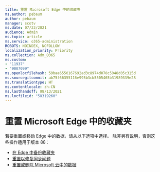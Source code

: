 ```yaml
---
title: 重置 Microsoft Edge 中的收藏夹
ms.author: pebaum
author: pebaum
manager: scotv
ms.date: 07/23/2021
audience: Admin
ms.topic: article
ms.service: o365-administration
ROBOTS: NOINDEX, NOFOLLOW
localization_priority: Priority
ms.collection: Adm_O365
ms.custom:
- "11937"
- "9007099"
ms.openlocfilehash: 59baa6550167692ad3c8974d070c5048d05c315d
ms.sourcegitcommit: ab75f66355116e995b3cb5505465b31989339e28
ms.translationtype: HT
ms.contentlocale: zh-CN
ms.lasthandoff: 08/13/2021
ms.locfileid: "58319260"
---
```

# <a name="reset-favorites-in-microsoft-edge"></a>重置 Microsoft Edge 中的收藏夹

若要重置或移动 Edge 中的数据，请从以下选项中选择。 除非另有说明，否则这些操作适用于版本 88： 

- [在 Edge 中备份收藏夹](https://docs.microsoft.com/deployedge/edge-learnmore-reset-data-in-cloud#back-up-your-favorites)
- [重置以修复同步问题](https://docs.microsoft.com/deployedge/edge-learnmore-reset-data-in-cloud#perform-a-reset-to-fix-a-synchronization-problem)
- [重置或删除 Microsoft 云中的数据](https://docs.microsoft.com/deployedge/edge-learnmore-reset-data-in-cloud#perform-a-reset-to-remove-your-data-from-microsofts-cloud)